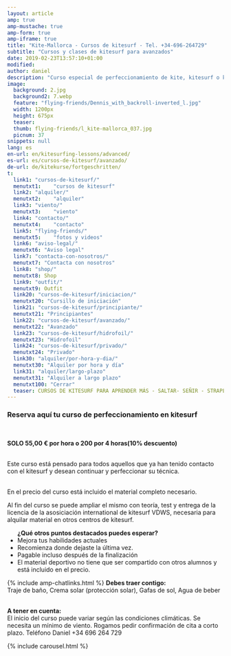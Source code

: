 ```yaml
---
layout: article
amp: true
amp-mustache: true
amp-form: true
amp-iframe: true
title: "Kite-Mallorca - Cursos de kitesurf - Tel. +34-696-264729"
subtitle: "Cursos y clases de kitesurf para avanzados"
date: 2019-02-23T13:57:10+01:00
modified: 
author: daniel
description: "Curso especial de perfeccionamiento de kite, kitesurf o kiteboarding: Aprende a saltar, señir, virar, strapless. Llama y reserva ahora"
image:
  background: 2.jpg
  background2: 7.webp
  feature: "flying-friends/Dennis_with_backroll-inverted_l.jpg"
  width: 1200px
  height: 675px
  teaser:
  thumb: flying-friends/l_kite-mallorca_037.jpg
  picnum: 37
snippets: null
lang: es
en-url: en/kitesurfing-lessons/advanced/
es-url: es/cursos-de-kitesurf/avanzado/
de-url: de/kitekurse/fortgeschritten/
t:
  link1: "cursos-de-kitesurf/"
  menutxt1:    "cursos de kitesurf"
  link2: "alquiler/"
  menutxt2:    "alquiler"
  link3: "viento/"
  menutxt3:    "viento"
  link4: "contacto/"
  menutxt4:    "contacto"
  link5: "flying-friends/"
  menutxt5:    "fotos y videos"
  link6: "aviso-legal/"
  menutxt6: "Aviso legal"
  link7: "contacta-con-nosotros/"
  menutxt7: "Contacta con nosotros"
  link8: "shop/"
  menutxt8: Shop
  link9: "outfit/"
  menutxt9: Outfit
  link20: "cursos-de-kitesurf/iniciacion/"
  menutxt20: "Cursillo de iniciación"
  link21: "cursos-de-kitesurf/principiante/"
  menutxt21: "Principiantes"
  link22: "cursos-de-kitesurf/avanzado/"
  menutxt22: "Avanzado"
  link23: "cursos-de-kitesurf/hidrofoil/"
  menutxt23: "Hidrofoil"
  link24: "cursos-de-kitesurf/privado/"
  menutxt24: "Privado"
  link30: "alquiler/por-hora-y-dia/"
  menutxt30: "Alquiler por hora y día"
  link31: "alquiler/largo-plazo"
  menutxt31: "Alquiler a largo plazo"
  menutxt100: "Cerrar"
  teaser: CURSOS DE KITESURF PARA APRENDER MÁS - SALTAR- SEÑIR - STRAPLESS
---
```


<h3>Reserva aquí tu curso de perfeccionamiento en kitesurf</h3>
<br>
 
<strong>SOLO 55,00 € por hora o 200 por 4 horas(10% descuento)</strong><br><br>

Este curso está pensado para todos aquellos que ya han tenido contacto con el kitesurf y desean continuar y perfeccionar su técnica.<br><br>

En el precio del curso está incluido el material completo necesario.<br>

Al fin del curso se puede ampliar el mismo con teoría, test y entrega de la licencia de la asosiciación international de kitesurf VDWS, necesaria para alquilar material en otros centros de kitesurf.<br>

<div class="item">
<ul title="Otros puntos que destacan en el curso de perfeccionamiento en kitesurf"><strong>¿Qué otros puntos destacados puedes esperar?</strong>
  <li>Mejora tus habilidades actuales</li>
  <li>Recomienza donde dejaste la última vez.</li>
  <li>Pagable incluso después de la finalización</li>
  <li>El material deportivo no tiene que ser compartido con otros alumnos y está incluido en el precio.</li>
</ul>
</div>
{% include amp-chatlinks.html %}
<span><strong>Debes traer contigo:</strong><br>
Traje de baño, Crema solar (protección solar), Gafas de sol, Agua de beber</span><br><br>

<span><strong>A tener en cuenta:</strong><br>
El inicio del curso puede variar según las condiciones climáticas. Se necesita un mínimo de viento. Rogamos pedir confirmación de cita a corto plazo. Teléfono Daniel +34 696 264 729</span>

{% include carousel.html %}

